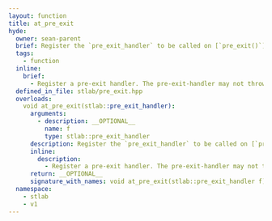 ```yaml
---
layout: function
title: at_pre_exit
hyde:
  owner: sean-parent
  brief: Register the `pre_exit_handler` to be called on [`pre_exit()`](./f_pre_exit.html).
  tags:
    - function
  inline:
    brief:
      - Register a pre-exit handler. The pre-exit-handler may not throw. With C++17 or later it is required to be `noexcept`.
  defined_in_file: stlab/pre_exit.hpp
  overloads:
    void at_pre_exit(stlab::pre_exit_handler):
      arguments:
        - description: __OPTIONAL__
          name: f
          type: stlab::pre_exit_handler
      description: Register the `pre_exit_handler` to be called on [`pre_exit()`](./f_pre_exit.html). The functions are called in the reverse order that they are registered.
      inline:
        description:
          - Register a pre-exit handler. The pre-exit-handler may not throw. With C++17 or later it is required to be `noexcept`.
      return: __OPTIONAL__
      signature_with_names: void at_pre_exit(stlab::pre_exit_handler f)
  namespace:
    - stlab
    - v1
---
```


